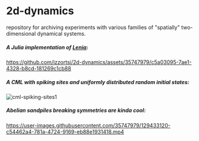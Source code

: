 # 2d-dynamics
repository for archiving experiments with various families of "spatially" two-dimensional dynamical systems.

##### A Julia implementation of [Lenia](https://github.com/Chakazul/Lenia):

https://github.com/izzortsi/2d-dynamics/assets/35747979/c5a03095-7ae1-4328-b8cd-181269c1cb88


##### A CML with spiking sites and uniformly distributed random initial states:

![cml-spiking-sites1](https://github.com/izzortsi/2d-cmls/blob/9c0e8d12ec94487e14899d6fce494b0186b27341/ArrayFire/Convolutional%20Spiking%20Model/spiking_model_random_iconfig.gif "A CML with spiking sites")

##### Abelian sandpiles breaking symmetries are kinda cool:



https://user-images.githubusercontent.com/35747979/129433120-c54462a4-781a-4724-9169-eb88e1931418.mp4


